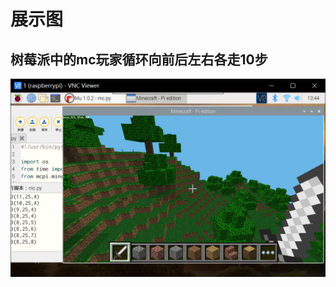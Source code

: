 # 展示图
## 树莓派中的mc玩家循环向前后左右各走10步
![alt text](https://github.com/ophwsjtu18/ohw20f/blob/main/wdk/assignment/7/1.png)  
